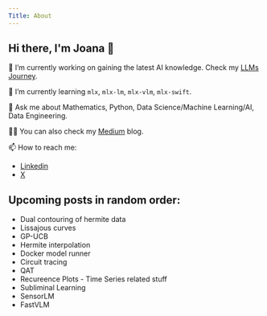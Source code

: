```yaml
---
Title: About
---
```


## Hi there, I'm Joana 👋

🔭 I’m currently working on gaining the latest AI knowledge. Check my [LLMs Journey](https://github.com/JoeJoe1313/LLMs-Journey).

🌱 I’m currently learning `mlx`, `mlx-lm`, `mlx-vlm`, `mlx-swift`.

💬 Ask me about Mathematics, Python, Data Science/Machine Learning/AI, Data Engineering.

👩‍💻 You can also check my [Medium](https://medium.com/@levchevajoana) blog.

📫 How to reach me:

- [Linkedin](https://www.linkedin.com/in/joana-levtcheva-479844164/)
- [X](https://x.com/13_jo_jo_13)

## Upcoming posts in random order:

- ⁠Dual contouring of hermite data
- Lissajous curves
- GP-UCB
- Hermite interpolation
- ⁠Docker model runner
- Circuit tracing
- QAT
- Recureence Plots - Time Series related stuff
- Subliminal Learning
- SensorLM
- FastVLM
